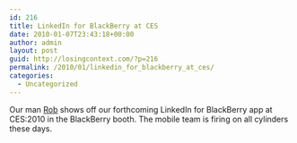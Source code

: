 ```yaml
---
id: 216
title: LinkedIn for BlackBerry at CES
date: 2010-01-07T23:43:18+00:00
author: admin
layout: post
guid: http://losingcontext.com/?p=216
permalink: /2010/01/linkedin_for_blackberry_at_ces/
categories:
  - Uncategorized
---
```

<div class="video">
</div>

Our man [Rob](http://www.linkedin.com/in/robgetzschman) shows off our forthcoming LinkedIn for BlackBerry app at CES:2010 in the BlackBerry booth. The mobile team is firing on all cylinders these days.